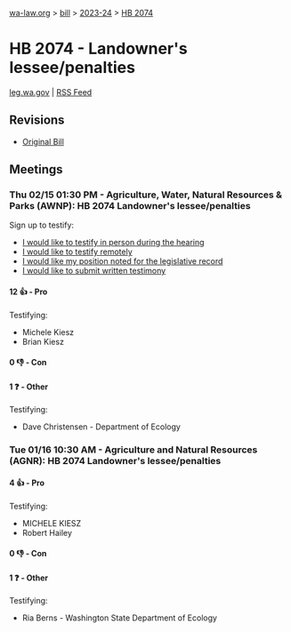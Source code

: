 [wa-law.org](/) > [bill](/bill/) > [2023-24](/bill/2023-24/) > [HB 2074](/bill/2023-24/hb/2074/)

# HB 2074 - Landowner's lessee/penalties
[leg.wa.gov](https://app.leg.wa.gov/billsummary?BillNumber=2074&Year=2023&Initiative=false) | [RSS Feed](./rss.xml)

## Revisions
* [Original Bill](1/)

## Meetings
### Thu 02/15 01:30 PM - Agriculture, Water, Natural Resources & Parks (AWNP): HB 2074 Landowner's lessee/penalties
Sign up to testify:
* [I would like to testify in person during the hearing](https://app.leg.wa.gov/csi/Testifier/Add?chamber=House&mId=31927&aId=159078&caId=24040&tId=1)
* [I would like to testify remotely](https://app.leg.wa.gov/csi/Testifier/Add?chamber=House&mId=31927&aId=159078&caId=24040&tId=2)
* [I would like my position noted for the legislative record](https://app.leg.wa.gov/csi/Testifier/Add?chamber=House&mId=31927&aId=159078&caId=24040&tId=3)
* [I would like to submit written testimony](https://app.leg.wa.gov/csi/Testifier/Add?chamber=House&mId=31927&aId=159078&caId=24040&tId=4)

#### 12 👍 - Pro
Testifying:
* Michele Kiesz
* Brian Kiesz

#### 0 👎 - Con

#### 1 ❓ - Other
Testifying:
* Dave Christensen - Department of Ecology

### Tue 01/16 10:30 AM - Agriculture and Natural Resources (AGNR): HB 2074 Landowner's lessee/penalties
#### 4 👍 - Pro
Testifying:
* MICHELE KIESZ
* Robert Hailey

#### 0 👎 - Con

#### 1 ❓ - Other
Testifying:
* Ria Berns - Washington State Department of Ecology
